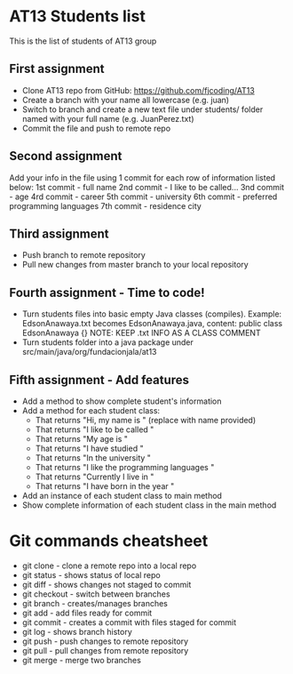 # AT13 Students list

This is the list of students of AT13 group

## First assignment
* Clone AT13 repo from GitHub: https://github.com/fjcoding/AT13
* Create a branch with your name all lowercase (e.g. juan)
* Switch to <your name> branch and create a new text file under students/ folder named with your full name (e.g. JuanPerez.txt)
* Commit the file and push to remote repo

## Second assignment
Add your info in the <your name> file using 1 commit for each row of information listed below:
1st commit - full name
2nd commit - I like to be called...
3nd commit - age
4rd commit - career
5th commit - university
6th commit - preferred programming languages
7th commit - residence city

## Third assignment
* Push <your name> branch to remote repository
* Pull new changes from master branch to your local repository

## Fourth assignment - Time to code!
* Turn students files into basic empty Java classes (compiles). Example: EdsonAnawaya.txt becomes EdsonAnawaya.java, content: public class EdsonAnawaya {} NOTE: KEEP .txt INFO AS A CLASS COMMENT
* Turn students folder into a java package under src/main/java/org/fundacionjala/at13

## Fifth assignment - Add features
- Add a method to show complete student's information
- Add a method for each student class:
    * That returns "Hi, my name is <name>" (replace <name> with name provided)
    * That returns "I like to be called <preferred name>"
    * That returns "My age is <age>"
    * That returns "I have studied <career>"
    * That returns "In the university <university>"
    * That returns "I like the programming languages <programming languages list>"
    * That returns "Currently I live in <residence city>"
    * That returns "I have born in the year <calculate year of birth>"
- Add an instance of each student class to main method
- Show complete information of each student class in the main method

# Git commands cheatsheet
* git clone - clone a remote repo into a local repo
* git status - shows status of local repo
* git diff - shows changes not staged to commit
* git checkout - switch between branches
* git branch - creates/manages branches
* git add <filename> - add files ready for commit
* git commit - creates a commit with files staged for commit
* git log - shows branch history
* git push - push changes to remote repository
* git pull - pull changes from remote repository
* git merge - merge two branches
